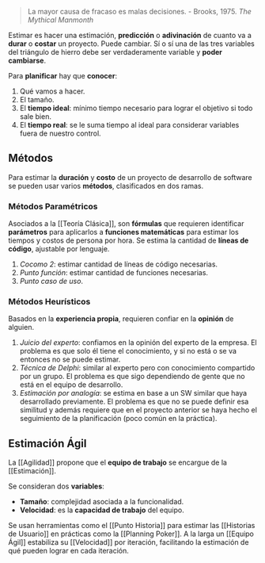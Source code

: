 > La mayor causa de fracaso es malas decisiones. - Brooks, 1975. _The Mythical Manmonth_

Estimar es hacer una estimación, **predicción** o **adivinación** de cuanto va a **durar** o **costar** un proyecto. Puede cambiar. Sí o sí una de las tres variables del triángulo de hierro debe ser verdaderamente variable y **poder cambiarse**.

Para **planificar** hay que **conocer**:

1. Qué vamos a hacer.
2. El tamaño.
3. El **tiempo ideal**: mínimo tiempo necesario para lograr el objetivo si todo sale bien.
4. El **tiempo real**: se le suma tiempo al ideal para considerar variables fuera de nuestro control.

## Métodos

Para estimar la **duración** y **costo** de un proyecto de desarrollo de software se pueden usar varios **métodos**, clasificados en dos ramas.

### Métodos Paramétricos

Asociados a la [[Teoría Clásica]], son **fórmulas** que requieren identificar **parámetros** para aplicarlos a **funciones matemáticas** para estimar los tiempos y costos de persona por hora. Se estima la cantidad de **líneas de código**, ajustable por lenguaje.

1. _Cocomo 2_: estimar cantidad de líneas de código necesarias.
2. _Punto función_: estimar cantidad de funciones necesarias.
3. _Punto caso de uso_.

### Métodos Heurísticos

Basados en la **experiencia propia**, requieren confiar en la **opinión** de alguien.

1. _Juicio del experto_: confiamos en la opinión del experto de la empresa. El problema es que solo él tiene el conocimiento, y si no está o se va entonces no se puede estimar.
2. _Técnica de Delphi_: similar al experto pero con conocimiento compartido por un grupo. El problema es que sigo dependiendo de gente que no está en el equipo de desarrollo.
3. _Estimación por analogía_: se estima en base a un SW similar que haya desarrollado previamente. El problema es que no se puede definir esa similitud y además requiere que en el proyecto anterior se haya hecho el seguimiento de la planificación (poco común en la práctica).

## Estimación Ágil

La [[Agilidad]] propone que el **equipo de trabajo** se encargue de la [[Estimación]].

Se consideran dos **variables**:

- **Tamaño**: complejidad asociada a la funcionalidad.
- **Velocidad**: es la **capacidad de trabajo** del equipo.

Se usan herramientas como el [[Punto Historia]] para estimar las [[Historias de Usuario]] en prácticas como la [[Planning Poker]]. A la larga un [[Equipo Ágil]] estabiliza su [[Velocidad]] por iteración, facilitando la estimación de qué pueden lograr en cada iteración.
